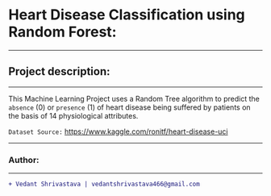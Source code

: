 # Heart Disease Classification using Random Forest:
____________________________________________________________________________________________________________________________________
## Project description:
___________________________________________________________________________________________________________________________________
This Machine Learning Project uses a Random Tree algorithm to predict the `absence` (0) or `presence` (1) of heart disease being suffered by patients on the basis of 14 physiological attributes.

 `Dataset Source:`
https://www.kaggle.com/ronitf/heart-disease-uci
___________________________________________________________________________________________________________________________________
### Author:
----------------------------------
```diff
+ Vedant Shrivastava | vedantshrivastava466@gmail.com
```
